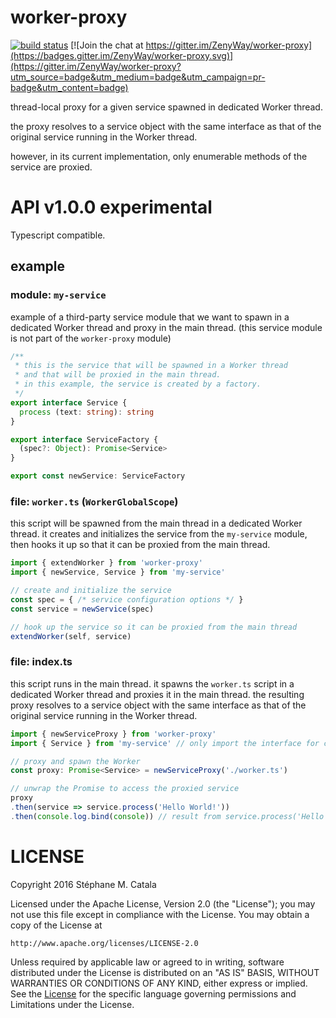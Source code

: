 # worker-proxy
[![build status](https://travis-ci.org/ZenyWay/worker-proxy.svg?branch=master)](https://travis-ci.org/ZenyWay/worker-proxy)
[![Join the chat at https://gitter.im/ZenyWay/worker-proxy](https://badges.gitter.im/ZenyWay/worker-proxy.svg)](https://gitter.im/ZenyWay/worker-proxy?utm_source=badge&utm_medium=badge&utm_campaign=pr-badge&utm_content=badge)

thread-local proxy for a given service spawned in dedicated Worker thread.

the proxy resolves to a service object with the same interface
as that of the original service running in the Worker thread.

however, in its current implementation, only enumerable methods of the service
are proxied.

# <a name="api"></a> API v1.0.0 experimental
Typescript compatible.

## example
### module: `my-service`
example of a third-party service module that we want to spawn
in a dedicated Worker thread and proxy in the main thread.
(this service module is not part of the `worker-proxy` module)

```ts
/**
 * this is the service that will be spawned in a Worker thread
 * and that will be proxied in the main thread.
 * in this example, the service is created by a factory.
 */
export interface Service {
  process (text: string): string
}

export interface ServiceFactory {
  (spec?: Object): Promise<Service>
}

export const newService: ServiceFactory
```

### file: `worker.ts` (`WorkerGlobalScope`)
this script will be spawned from the main thread in a dedicated Worker thread.
it creates and initializes the service from the `my-service` module,
then hooks it up so that it can be proxied from the main thread.

```ts
import { extendWorker } from 'worker-proxy'
import { newService, Service } from 'my-service'

// create and initialize the service
const spec = { /* service configuration options */ }
const service = newService(spec)

// hook up the service so it can be proxied from the main thread
extendWorker(self, service)
```

### file: index.ts
this script runs in the main thread.
it spawns the `worker.ts` script in a dedicated Worker thread
and proxies it in the main thread.
the resulting proxy resolves to a service object with the same interface
as that of the original service running in the Worker thread.

```ts
import { newServiceProxy } from 'worker-proxy'
import { Service } from 'my-service' // only import the interface for casting

// proxy and spawn the Worker
const proxy: Promise<Service> = newServiceProxy('./worker.ts')

// unwrap the Promise to access the proxied service
proxy
.then(service => service.process('Hello World!'))
.then(console.log.bind(console)) // result from service.process('Hello World!') in Worker
```

# <a name="license"></a> LICENSE
Copyright 2016 Stéphane M. Catala

Licensed under the Apache License, Version 2.0 (the "License");
you may not use this file except in compliance with the License.
You may obtain a copy of the License at

    http://www.apache.org/licenses/LICENSE-2.0

Unless required by applicable law or agreed to in writing, software
distributed under the License is distributed on an "AS IS" BASIS,
WITHOUT WARRANTIES OR CONDITIONS OF ANY KIND, either express or implied.
See the [License](./LICENSE) for the specific language governing permissions and
Limitations under the License.